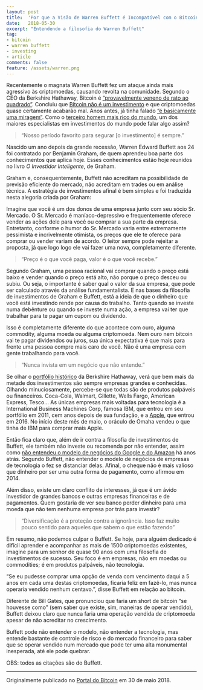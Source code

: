 ```yaml
---
layout: post
title:  'Por que a Visão de Warren Buffett é Incompatível com o Bitcoin'
date:   2018-05-30
excerpt: "Entendendo a filosofia do Warren Buffett"
tag:
- bitcoin
- warren buffett
- investing
- article
comments: false
feature: /assets/warren.png
---
```


Recentemente o magnata Warren Buffett fez um ataque ainda mais agressivo às criptomoedas, causando revolta na comunidade. Segundo o CEO da Berkshire Hathaway, Bitcoin é [“provavelmente veneno de rato ao quadrado”](https://www.cnbc.com/2018/05/05/warren-buffett-says-bitcoin-is-probably-rat-poison-squared.html). Concluiu que [Bitcoin não é um investimento](https://portaldobitcoin.uol.com.br/bitcoin-nao-e-investimento-buffett/) e que criptomoedas quase certamente acabarão mal. Anos antes, já tinha falado [“é basicamente uma miragem”](https://portaldobitcoin.uol.com.br/bitcoin-subiu-sete-vezes-desde-que-warren-buffett-disse-ser-apenas-uma-miragem/). Como o [terceiro homem mais rico do mundo](https://en.wikipedia.org/wiki/The_World%27s_Billionaires), um dos maiores especialistas em investimentos do mundo pode falar algo assim?

> “Nosso período favorito para segurar [o investimento] é sempre.”

Nascido um ano depois da grande recessão, Warren Edward Buffett aos 24 foi contratado por Benjamin Graham, de quem aprendeu boa parte dos conhecimentos que aplica hoje. Esses conhecimentos estão hoje reunidos no livro _O Investidor Inteligente_, de Graham.



Graham e, consequentemente, Buffett não acreditam na possibilidade de previsão eficiente do mercado, não acreditam em trades ou em análise técnica. A estratégia de investimentos afinal é bem simples e foi traduzida nesta alegoria criada por Graham:

Imagine que você é um dos donos de uma empresa junto com seu sócio Sr. Mercado. O Sr. Mercado é maníaco-depressivo e frequentemente oferece vender as ações dele para você ou comprar a sua parte da empresa. Entretanto, conforme o humor do Sr. Mercado varia entre extremamente pessimista e incrivelmente otimista, os preços que ele te oferece para comprar ou vender variam de acordo. O leitor sempre pode rejeitar a proposta, já que logo logo ele vai fazer uma nova, completamente diferente.

> “Preço é o que você paga, valor é o que você recebe.”

Segundo Graham, uma pessoa racional vai comprar quando o preço está baixo e vender quando o preço está alto, não porque o preço desceu ou subiu. Ou seja, o importante é saber qual o valor da sua empresa, que pode ser calculado através da análise fundamentalista. E nas bases da filosofia de investimentos de Graham e Buffett, está a ideia de que o dinheiro que você está investindo rende por causa do trabalho. Tanto quando se investe numa debênture ou quando se investe numa ação, a empresa vai ter que trabalhar para te pagar um cupom ou dividendo.

Isso é completamente diferente do que acontece com ouro, alguma commodity, alguma moeda ou alguma criptomoeda. Nem ouro nem bitcoin vai te pagar dividendos ou juros, sua única expectativa é que mais para frente uma pessoa compre mais caro de você. Não é uma empresa com gente trabalhando para você.



> “Nunca invista em um negócio que não entende.”

Se olhar o [portfólio histórico](https://www.wiley.com/WileyCDA/Section/id-817938.html#2004) da Berkshire Hathaway, verá que bem mais da metade dos investimentos são sempre empresas grandes e conhecidas. Olhando minuciosamente, percebe-se que todas são de produtos palpáveis ou financeiros. Coca-Cola, Walmart, Gillette, Wells Fargo, American Express, Tesco… As únicas empresas mais voltadas para tecnologia é a International Business Machines Corp, famosa IBM, que entrou em seu portfólio em 2011, cem anos depois de sua fundação, e a [Apple](http://warrenbuffettstockportfolio.com/), que entrou em 2016. No início deste mês de maio, o oráculo de Omaha vendeu o que tinha de IBM para comprar mais Apple.

Então fica claro que, além de ir contra a filosofia de investimentos de Buffett, ele também não investe ou recomenda por não entender, assim como [não entendeu o modelo de negócios do Google e do Amazon](https://www.cnbc.com/2017/12/15/warren-buffetts-failures-15-investing-mistakes-he-regrets.html) há anos atrás. Segundo Buffett, não entender o modelo de negócios de empresas de tecnologia o fez se distanciar delas. Afinal, o cheque não é mais valioso que dinheiro por ser uma outra forma de pagamento, como afirmou em 2014.

Além disso, existe um claro conflito de interesses, já que é um ávido investidor de grandes bancos e outras empresas financeiras e de pagamentos. Quem gostaria de ver seu banco perder dinheiro para uma moeda que não tem nenhuma empresa por trás para investir?

> “Diversificação é a proteção contra a ignorância. Isso faz muito pouco sentido para aqueles que sabem o que estão fazendo”

Em resumo, não podemos culpar o Buffett. Se hoje, para alguém dedicado é difícil aprender e acompanhar as mais de 1500 criptomoedas existentes, imagine para um senhor de quase 90 anos com uma filosofia de investimentos de sucesso. Seu foco é em empresas, não em moedas ou commodities; é em produtos palpáveis, não tecnologia.



“Se eu pudesse comprar uma opção de venda com vencimento daqui a 5 anos em cada uma destas criptomoedas, ficaria feliz em fazê-lo, mas nunca operaria vendido nenhum centavo.”, disse Buffett em relação ao bitcoin.

Diferente de Bill Gates, que pronunciou que faria um short de bitcoin “se houvesse como” (sem saber que existe, sim, maneiras de operar vendido), Buffett deixou claro que nunca faria uma operação vendida de criptomoeda apesar de não acreditar no crescimento.

Buffett pode não entender o modelo, não entender a tecnologia, mas entende bastante de controle de risco e do mercado financeiro para saber que se operar vendido num mercado que pode ter uma alta monumental inesperada, até ele pode quebrar.

OBS: todos as citações são do Buffett.

---

Originalmente publicado no [Portal do Bitcoin](https://portaldobitcoin.uol.com.br/warren-buffett-bitcoin/) em 30 de maio 2018.

